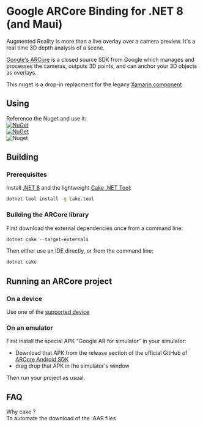 # Google ARCore Binding for .NET 8 (and Maui)

Augmented Reality is more than a live overlay over a camera preview. It's a real time 3D depth analysis of a scene.

[Google's ARCore](https://developers.google.com/ar/) is a closed source SDK from Google which manages and processes the cameras, outputs 3D points, and can anchor your 3D objects as overlays.

This nuget is a drop-in replacment for the legacy [Xamarin component](https://github.com/xamarin/XamarinComponents/blob/main/Android/ARCore/)

## Using

Reference the Nuget and use it:  
[![NuGet](https://img.shields.io/nuget/v/Vapolia.Google.ARCore.svg?style=for-the-badge)](https://www.nuget.org/packages/Vapolia.Google.ARCore/)  
[![NuGet](https://img.shields.io/nuget/vpre/Vapolia.Google.ARCore.svg?style=for-the-badge)](https://www.nuget.org/packages/Vapolia.Google.ARCore/)  
![Nuget](https://img.shields.io/nuget/dt/Vapolia.Google.ARCore)


## Building

### Prerequisites

Install [.NET 8](https://dotnet.microsoft.com/download) and the lightweight [Cake .NET Tool](http://cakebuild.net):

```sh
dotnet tool install -g cake.tool
```

### Building the ARCore library

First download the external dependencies once from a command line:

```powershell
dotnet cake --target=externals
```

Then either use an IDE directly, or from the command line:

```powershell
dotnet cake
```

## Running an ARCore project

### On a device

Use one of the [supported device](https://developers.google.com/ar/discover/#supported_devices)

### On an emulator

First install the special APK "Google AR for simulator" in your simulator:
* Download that APK from the release section of the official GitHub of [ARCore Android SDK](https://github.com/google-ar/arcore-android-sdk)
* drag drop that APK in the simulator's window

Then run your project as usual.

## FAQ

Why cake ?  
To automate the download of the .AAR files
